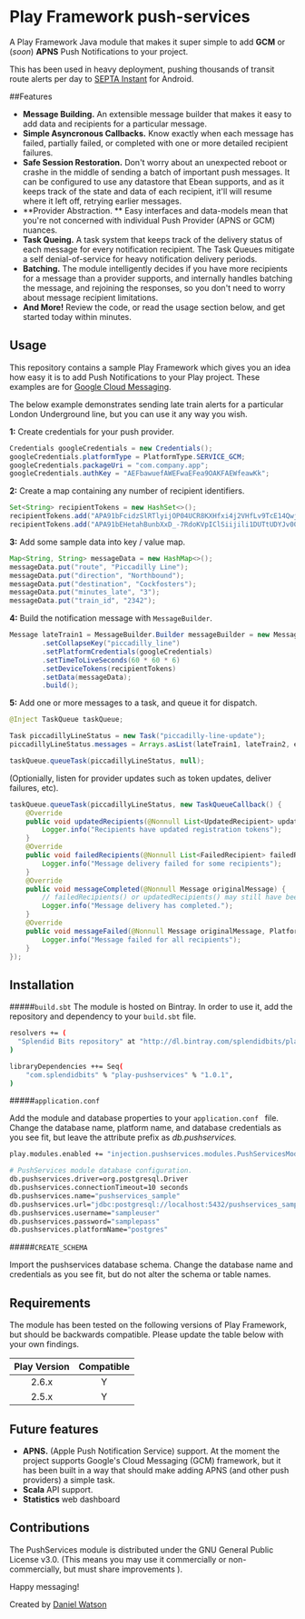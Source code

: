 # Play Framework push-services

A Play Framework Java module that makes it super simple to add **GCM** or (*soon*) **APNS** Push Notifications to your project. 

This has been used in heavy deployment, pushing thousands of transit route alerts per day to [SEPTA Instant](https://splendidbits.co/septainstant) for Android.



##Features

* **Message Building.** An extensible message builder that makes it easy to add data and recipients for a particular message.
* **Simple Asyncronous Callbacks.** Know exactly when each message has failed, partially failed, or completed with one or more detailed recipient failures.
* **Safe Session Restoration.** Don't worry about an unexpected reboot or crashe in the middle of sending a batch of important push messages. It can be configured to use any datastore that Ebean supports, and as it keeps track of the state and data of each recipient, it'll will resume where it left off, retrying earlier messages.
* **Provider Abstraction. ** Easy interfaces and data-models mean that you're not concerned with individual Push Provider (APNS or GCM) nuances.
* **Task Queing.** A task system that keeps track of the delivery status of each message for every notification recipient. The Task Queues mitigate a self denial-of-service for heavy notification delivery periods. 
* **Batching.** The module intelligently decides if you have more recipients for a message than a provider supports, and internally handles batching the message, and rejoining the responses, so you don't need to worry about message recipient limitations.
* **And More!** Review the code, or read the usage section below, and get started today within minutes.




## Usage

This repository contains a sample Play Framework which gives you an idea how easy it is to add Push Notifications to your Play project. These examples are for [Google Cloud Messaging](https://firebase.google.com/docs/cloud-messaging/).

The below example demonstrates sending late train alerts for a particular London Underground line, but you can use it any way you wish. 



**1:** Create credentials for your push provider. 

```java
Credentials googleCredentials = new Credentials();
googleCredentials.platformType = PlatformType.SERVICE_GCM;
googleCredentials.packageUri = "com.company.app";
googleCredentials.authKey = "AEFbawuefAWEFwaEFea9OAKFAEWfeawKk";
```

**2:** Create a map containing any number of recipient identifiers.

```java
Set<String> recipientTokens = new HashSet<>();
recipientTokens.add("APA91bFcidzSlRTlyijOP04UCR8KXHfxi4j2VHfLv9TcE14QwjckJ3qB4gm69zbCjRygt..");
recipientTokens.add("APA91bEHetahBunbXxD_-7RdoKVpIClSiijili1DUTtUDYJv00rBLTBf0nDsO4fEl1FUR..");
```

**3:** Add some sample data into key / value map.
```java
Map<String, String> messageData = new HashMap<>();
messageData.put("route", "Piccadilly Line");
messageData.put("direction", "Northbound");
messageData.put("destination", "Cockfosters");
messageData.put("minutes_late", "3");
messageData.put("train_id", "2342");
```

**4:** Build the notification message with `MessageBuilder`.
```java
Message lateTrain1 = MessageBuilder.Builder messageBuilder = new MessageBuilder.Builder()
        .setCollapseKey("piccadilly_line")
        .setPlatformCredentials(googleCredentials)
        .setTimeToLiveSeconds(60 * 60 * 6)
        .setDeviceTokens(recipientTokens)
        .setData(messageData);
        .build();
```

**5:** Add one or more messages to a task, and queue it for dispatch.
```java
@Inject TaskQueue taskQueue;

Task piccadillyLineStatus = new Task("piccadilly-line-update");
piccadillyLineStatus.messages = Arrays.asList(lateTrain1, lateTrain2, etc);

taskQueue.queueTask(piccadillyLineStatus, null);
```


(Optionially, listen for provider updates such as token updates, deliver failures, etc).

```java
taskQueue.queueTask(piccadillyLineStatus, new TaskQueueCallback() {
	@Override
	public void updatedRecipients(@Nonnull List<UpdatedRecipient> updatedRegistrations) {
		Logger.info("Recipients have updated registration tokens");
	}
	@Override
	public void failedRecipients(@Nonnull List<FailedRecipient> failedRecipients) {
		Logger.info("Message delivery failed for some recipients");
	}
	@Override
	public void messageCompleted(@Nonnull Message originalMessage) {
		// failedRecipients() or updatedRecipients() may still have been invoked. 
		Logger.info("Message delivery has completed.");
	}
	@Override
	public void messageFailed(@Nonnull Message originalMessage, PlatformFailure failure) {
		Logger.info("Message failed for all recipients");
	}
});
```



## Installation

#####`build.sbt`
The module is hosted on Bintray. In order to use it, add the repository and dependency to your `build.sbt` file.

```bash
resolvers += (
  "Splendid Bits repository" at "http://dl.bintray.com/splendidbits/play-pushservices"
)

libraryDependencies ++= Seq(
    "com.splendidbits" % "play-pushservices" % "1.0.1",
)
```



#####`application.conf`

Add the module and database properties to your `application.conf ` file. Change the database name, platform name, and database credentials as you see fit, but leave the attribute prefix as *db.pushservices.*
```bash
play.modules.enabled += "injection.pushservices.modules.PushServicesModule"

# PushServices module database configuration.
db.pushservices.driver=org.postgresql.Driver
db.pushservices.connectionTimeout=10 seconds
db.pushservices.name="pushservices_sample"
db.pushservices.url="jdbc:postgresql://localhost:5432/pushservices_sample"
db.pushservices.username="sampleuser"
db.pushservices.password="samplepass"
db.pushservices.platformName="postgres"
```



#####`CREATE_SCHEMA`

Import the pushservices database schema. Change the database name and credentials as you see fit, but do not alter the schema or table names. 



## Requirements

The module has been tested on the following versions of Play Framework, but should be backwards compatible. Please update  the table below with your own findings.

| Play Version | Compatible |
| :----------: | :--------: |
|    2.6.x     |     Y      |
|    2.5.x     |     Y      |



## Future features

* **APNS.** (Apple Push Notification Service) support. At the moment the project supports Google's Cloud Messaging (GCM) framework, but it has been built in a way that should make adding APNS (and other push providers) a simple task.
* **Scala** API support.
* **Statistics** web dashboard




## Contributions

The PushServices module is distributed under the GNU General Public License v3.0. (This means you may use it commercially or non-commercially, but must share improvements ).



Happy messaging!

Created by [Daniel Watson](https:/twitter.com/iamprobabllost)